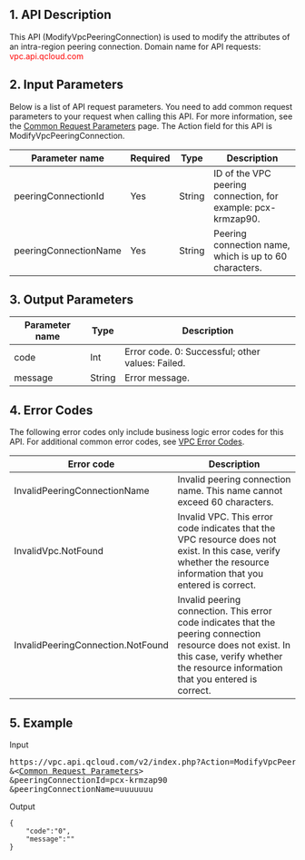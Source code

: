 ## 1. API Description

This API (ModifyVpcPeeringConnection) is used to modify the attributes of an intra-region peering connection.
Domain name for API requests: <font style="color:red">vpc.api.qcloud.com</font>

## 2. Input Parameters
Below is a list of API request parameters. You need to add common request parameters to your request when calling this API. For more information, see the <a href="https://intl.cloud.tencent.com/document/product/215/2107/doc/api/372/4153" title="Common Request Parameters">Common Request Parameters</a> page. The Action field for this API is ModifyVpcPeeringConnection.

| Parameter name | Required | Type | Description |
|---------|---------|---------|---------|
| peeringConnectionId | Yes | String | ID of the VPC peering connection, for example: pcx-krmzap90. |
| peeringConnectionName | Yes | String | Peering connection name, which is up to 60 characters. |


## 3. Output Parameters

| Parameter name | Type | Description |
|---------|---------|---------|
| code | Int | Error code. 0: Successful; other values: Failed. |
| message | String | Error message. |

## 4. Error Codes
  The following error codes only include business logic error codes for this API. For additional common error codes, see <a href="https://intl.cloud.tencent.com/doc/api/245/4924" title="VPC Error Codes">VPC Error Codes</a>.

| Error code | Description |
|---------|---------|
| InvalidPeeringConnectionName | Invalid peering connection name. This name cannot exceed 60 characters. |
| InvalidVpc.NotFound | Invalid VPC. This error code indicates that the VPC resource does not exist. In this case, verify whether the resource information that you entered is correct. |
| InvalidPeeringConnection.NotFound | Invalid peering connection. This error code indicates that the peering connection resource does not exist. In this case, verify whether the resource information that you entered is correct. |

## 5. Example
Input
<pre>
https://vpc.api.qcloud.com/v2/index.php?Action=ModifyVpcPeeringConnection
&<<a href="https://intl.cloud.tencent.com/doc/api/229/6976">Common Request Parameters</a>>
&peeringConnectionId=pcx-krmzap90
&peeringConnectionName=uuuuuuu
</pre>
Output
```
{
    "code":"0",
    "message":""
}
```

